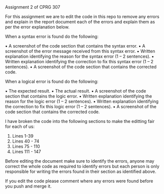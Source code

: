 Assignment 2 of CPRG 307

For this assignment we are to edit the code in this repo to remove any errors and explain in the report document each of the errors and explain them as per the error explanation below.

When a syntax error is found do the following:

▪ A screenshot of the code section that contains the syntax error.
▪ A screenshot of the error message received from this syntax error.
▪ Written explanation identifying the reason for the syntax error (1 – 2 sentences).
▪ Written explanation identifying the correction to fix this syntax error (1 – 2 sentences).
▪ A screenshot of the code section that contains the corrected code.

When a logical error is found do the following:

▪ The expected result.
▪ The actual result.
▪ A screenshot of the code section that contains the logic error.
▪ Written explanation identifying the reason for the logic error (1 – 2
sentences).
▪ Written explanation identifying the correction to fix this logic error (1 – 2
sentences).
▪ A screenshot of the code section that contains the corrected code.

I have broken the code into the following sections to make the editting fair for each of us:

1) Lines 1-39
2) Lines 40 - 74
3) Lines 75 - 110
4) Lines 111 - 147

Before editing the document make sure to identify the errors, anyone may correct the whole code as required to identify errors but each person is only responsible for writing the errors found in their section as identified above.

If you edit the code please comment where any errors were found before you push and merge it.
